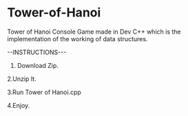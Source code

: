 # Tower-of-Hanoi
Tower of Hanoi Console Game made in Dev C++ which is the implementation of the working of data structures.

--INSTRUCTIONS---

1. Download Zip.

2.Unzip It.

3.Run Tower of Hanoi.cpp

4.Enjoy.

